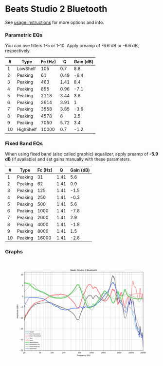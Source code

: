 # Beats Studio 2 Bluetooth
See [usage instructions](https://github.com/jaakkopasanen/AutoEq#usage) for more options and info.

### Parametric EQs
You can use filters 1-5 or 1-10. Apply preamp of -6.6 dB or -6.6 dB, respectively.

|   # | Type      |   Fc (Hz) |    Q |   Gain (dB) |
|-----|-----------|-----------|------|-------------|
|   1 | LowShelf  |       105 | 0.7  |         8.8 |
|   2 | Peaking   |        61 | 0.49 |        -6.4 |
|   3 | Peaking   |       463 | 1.41 |         8.4 |
|   4 | Peaking   |       855 | 0.96 |        -7.1 |
|   5 | Peaking   |      2118 | 3.44 |         3.8 |
|   6 | Peaking   |      2614 | 3.91 |         1   |
|   7 | Peaking   |      3558 | 3.85 |        -3.6 |
|   8 | Peaking   |      4578 | 6    |         2.5 |
|   9 | Peaking   |      7050 | 5.72 |         3.4 |
|  10 | HighShelf |     10000 | 0.7  |        -1.2 |

### Fixed Band EQs
When using fixed band (also called graphic) equalizer, apply preamp of **-5.9 dB** (if available) and set gains manually with these parameters.

|   # | Type    |   Fc (Hz) |    Q |   Gain (dB) |
|-----|---------|-----------|------|-------------|
|   1 | Peaking |        31 | 1.41 |         5.6 |
|   2 | Peaking |        62 | 1.41 |         0.9 |
|   3 | Peaking |       125 | 1.41 |        -1.5 |
|   4 | Peaking |       250 | 1.41 |        -0.3 |
|   5 | Peaking |       500 | 1.41 |         5.6 |
|   6 | Peaking |      1000 | 1.41 |        -7.8 |
|   7 | Peaking |      2000 | 1.41 |         2.9 |
|   8 | Peaking |      4000 | 1.41 |        -1.8 |
|   9 | Peaking |      8000 | 1.41 |         1.5 |
|  10 | Peaking |     16000 | 1.41 |        -2.8 |

### Graphs
![](./Beats%20Studio%202%20Bluetooth.png)
